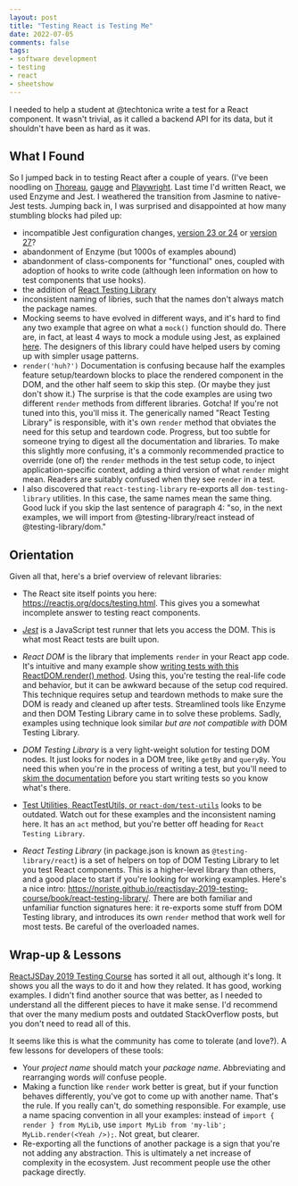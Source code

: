 ```yaml
---
layout: post
title: "Testing React is Testing Me"
date: 2022-07-05
comments: false
tags:
- software development
- testing
- react
- sheetshow
---
```


I needed to help a student at @techtonica write a test for a React component. It wasn't trivial, as it called a backend API for its data, but it shouldn't have been as hard as it was. 

## What I Found

So I jumped back in to testing React after a couple of years. (I've been noodling on [Thoreau](https://github.com/ndp/thoreau), [gauge](https://gauge.org/) and [Playwright](https://playwright.dev/). Last time I'd written React, we used Enzyme and Jest. I weathered the transition from Jasmine to native-Jest tests. Jumping back in, I was surprised and disappointed at how many stumbling blocks had piled up:

- incompatible Jest configuration changes, [version 23 or 24](https://testing-library.com/docs/react-testing-library/setup#jest-24-or-lower-and-defaults) or [version 27](https://testing-library.com/docs/react-testing-library/setup#jest-27)? 
- abandonment of Enzyme (but 1000s of examples abound)
- abandonment of class-components for "functional" ones, coupled with adoption of hooks to write code (although leen information on how to test components that use hooks).
- the addition of [React Testing Library](https://testing-library.com/docs/react-testing-library/intro/)
- inconsistent naming of libries, such that the names don't always match the package names.
- Mocking seems to have evolved in different ways, and it's hard to find any two example that agree on what a `mock()` function should do. There are, in fact, at least 4 ways to mock a module using Jest, as explained [here](https://jestjs.io/docs/es6-class-mocks). The designers of this library could have helped users by coming up with simpler usage patterns.
- `render('huh?')` Documentation is confusing because half the examples feature setup/teardown blocks to place the rendered component in the DOM, and the other half seem to skip this step. (Or maybe they just don't show it.) The surprise is that the code examples are using two different `render` methods from different libraries. Gotcha! If you're not tuned into this, you'll miss it.  The generically named "React Testing Library" is responsible, with it's own `render` method that obviates the need for this setup and teardown code. Progress, but too subtle for someone trying to digest all the documentation and libraries. 
  To make this slightly more confusing, it's a commonly recommended practice to override (one of) the `render` methods in the test setup code, to inject application-specific context, adding a third version of what `render` might mean. Readers are suitably confused when they see `render` in a test.
- I also discovered that `react-testing-library` re-exports all `dom-testing-library` utilities. In this case, the same names mean the same thing. Good luck if you skip the last sentence of paragraph 4: "so, in the next examples, we will import from @testing-library/react instead of @testing-library/dom." 

## Orientation

Given all that, here's a brief overview of relevant libraries:

* The React site itself points you here: https://reactjs.org/docs/testing.html. This gives you a somewhat incomplete answer to testing react components.
* [*Jest*](https://jestjs.io/) is a JavaScript test runner that lets you access the DOM. This is what most React tests are built upon.

* *React DOM* is the library that implements `render`  in your React app code. It's intuitive and many example show [writing tests with this ReactDOM.render() method](https://noriste.github.io/reactjsday-2019-testing-course/book/intro-to-react-testing/react-dom-test-utils.html). Using this, you're testing the real-life code and behavior, but it can be awkward because of the setup cod required. This technique requires setup and teardown methods to make sure the DOM is ready and cleaned up after tests. Streamlined tools like Enzyme and then DOM Testing Library came in to solve these problems. Sadly, examples using technique look similar _but are not compatible with_ DOM Testing Library.

* *DOM Testing Library* is a very light-weight solution for testing DOM nodes. It just looks for nodes in a DOM tree, like `getBy` and `queryBy`.  You need this when you're in the process of writing a test, but you'll need to [skim the documentation](https://noriste.github.io/reactjsday-2019-testing-course/book/react-testing-library/dom-testing-library.html) before you start writing tests so you know what's there.

* [Test Utilities, ReactTestUtils, or `react-dom/test-utils`](https://reactjs.org/docs/test-utils.html#) looks to be outdated. Watch out for these examples and the inconsistent naming here. It has an `act` method, but you're better off heading for `React Testing Library`.

* *React Testing Library* (in package.json is known as `@testing-library/react`) is a set of helpers on top of DOM Testing Library to let you test React components. This is a higher-level library than others, and a good place to start if you're looking for working examples. Here's a nice intro: https://noriste.github.io/reactjsday-2019-testing-course/book/react-testing-library/. There are both familiar and unfamiliar function signatures here: it re-exports some stuff from DOM Testing library, and introduces its own `render` method that work well for most tests. Be careful of the overloaded names.

## Wrap-up & Lessons

[ReactJSDay 2019 Testing Course](https://noriste.github.io/reactjsday-2019-testing-course/) has sorted it all out,  although it's long. It shows you all the ways to do it and how they related. It has good, working examples. I didn't find another source that was better, as I needed to understand all the different pieces to have it make sense. I'd recommend that over the many medium posts and outdated StackOverflow posts, but you don't need to read all of this.

It seems like this is what the community has come to tolerate (and love?). A few lessons for developers of these tools:
- Your *project name* should match your *package name*. Abbreviating and rearranging words _will_ confuse people.
- Making a function like `render` work better is great, but if your function behaves differently, you've got to come up with another name. That's the rule. If you really can't, do something responsible. For example, use a name spacing convention in all your examples: instead of `import { render } from MyLib`, use `import MyLib from 'my-lib'; MyLib.render(<Yeah />);`. Not great, but clearer.
- Re-exporting all the functions of another package is a sign that you're not adding any abstraction. This is ultimately a net increase of complexity in the ecosystem. Just recomment people use the other package directly.
